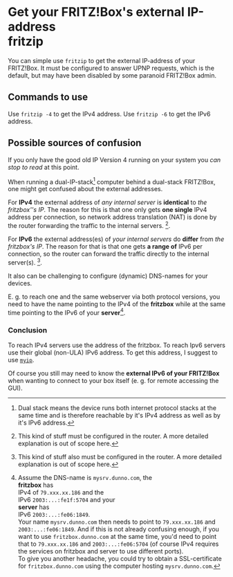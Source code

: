 # Get your FRITZ!Box's external IP-address<br/>fritzip

You can simple use `fritzip` to get the external IP-address of your FRITZ!Box. It must be configured to answer UPNP requests, which is the default,  but may have been disabled by some paranoid FRITZ!Box admin.

## Commands to use

Use `fritzip -4` to get the IPv4 address. Use `fritzip -6` to get the IPv6 address.

## Possible sources of confusion
If you only have the good old IP Version 4 running on your system you *can stop to read* at this point.

When running a dual-IP-stack[^1] computer behind a dual-stack FRITZ!Box, one might get confused about the external addresses.
[^1]: Dual stack means the device runs both internet protocol stacks at the same time and is therefore reachable by it's IPv4 address as well as by it's IPv6 address.

For **IPv4** the external address of *any internal server* is **identical** to *the fritzbox''s IP*.
The reason for this is that one only gets **one single** IPv4 address per connection, so network address translation (NAT) is done by the router forwarding the traffic to the internal servers. [^2].
[^2]:This kind of stuff must be configured in the router. A more detailed explanation is out of scope here.

For **IPv6** the external address(es) of *your internal servers* do **differ** from *the fritzbox's IP*.
The reason for that is that one gets **a range of** IPv6 per connection, so the router can forward the traffic directly to the internal server(s). [^3].
[^3]:This kind of stuff also must be configured in the router. A more detailed explanation is out of scope here.

It also can  be challenging to configure (dynamic) DNS-names for your devices.

E. g. to reach one and the same webserver via both  protocol versions, you need to have the name pointing to the IPv4 of the **fritzbox** while at the same  time pointing to the IPv6 of your **server**[^4].

[^4]:Assume the DNS-name is `mysrv.dunno.com`, the <br/>**fritzbox** has <br/>IPv4 of `79.xxx.xx.186` and the <br/>IPv6 `2003:...:fe1f:5704` and your <br/>**server** has <br/>IPv6  `2003:...:fe06:1849`. <br/>Your name `mysrv.dunno.com` then needs to point to `79.xxx.xx.186` and `2003:...:fe06:1849`.
And if this is not already confusing enough, if you want to use `fritzbox.dunno.com` at the same time, you'd need to point that to `79.xxx.xx.186` and `2003:...:fe06:5704` (of course IPv4 requires the services on fritzbox and server to use different ports).<br/>
To give you another headache, you could try to obtain a SSL-certificate for `fritzbox.dunno.com` using the computer hosting `mysrv.dunno.com`.


### Conclusion
To reach IPv4 servers use the address of the fritzbox.
To reach Ipv6 servers use their global (non-ULA) IPv6 address. To get this address, I suggest to use  [`myip`](myip.md).

Of course you still may need to know the **external IPv6 of your FRITZ!Box** when wanting to connect to your box itself (e. g. for remote accessing the GUI).
